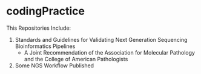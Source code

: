 # codingPractice
This Repositories Include:

1. Standards and Guidelines for Validating Next Generation Sequencing Bioinformatics Pipelines
   - A Joint Recommendation of the Association for Molecular Pathology and the College of American Pathologists
2. Some NGS Workflow Published
